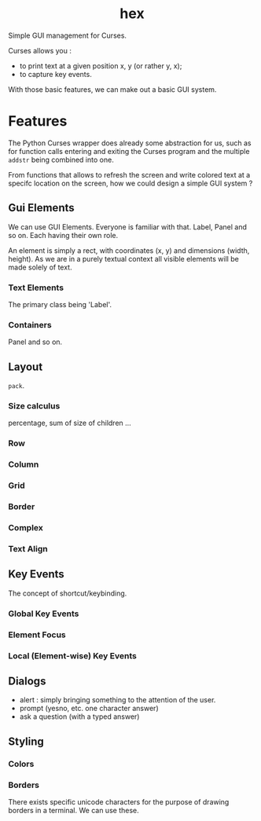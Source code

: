 
<h1 align="center">
  hex
</h1>


Simple GUI management for Curses.

Curses allows you :
* to print text at a given position x, y (or rather y, x);
* to capture key events.

With those basic features, we can make out a basic GUI system.

# Features

The Python Curses wrapper does already some abstraction for us, such as for 
function calls entering and exiting the Curses program and the multiple `addstr` 
being combined into one.

From functions that allows to refresh the screen and write colored text at a 
specifc location on the screen, how we could design a simple GUI system ?

## Gui Elements

We can use GUI Elements. Everyone is familiar with that. Label, Panel and so on.
Each having their own role.

An element is simply a rect, with coordinates (x, y) and dimensions (width, 
height). As we are in a purely textual context all visible elements will be 
made solely of text.

### Text Elements

The primary class being 'Label'.

### Containers

Panel and so on.

## Layout

`pack`.

### Size calculus

percentage, sum of size of children ...

### Row

### Column

### Grid

### Border

### Complex

### Text Align

## Key Events

The concept of shortcut/keybinding.

### Global Key Events

### Element Focus

### Local (Element-wise) Key Events

## Dialogs

* alert : simply bringing something to the attention of the user.
* prompt (yesno, etc. one character answer)
* ask a question (with a typed answer)

## Styling

### Colors

### Borders

There exists specific unicode characters for the purpose of drawing borders in
a terminal. We can use these.